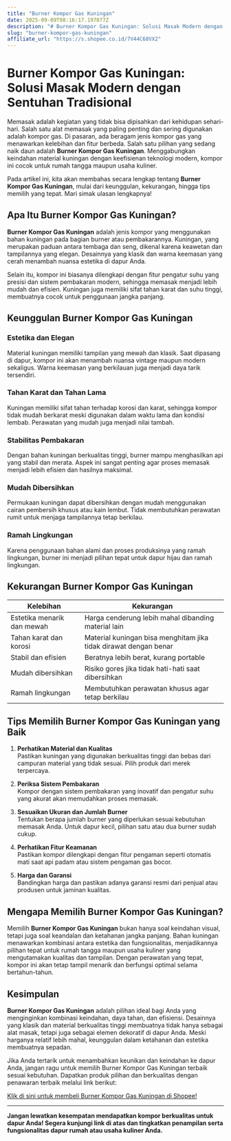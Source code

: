 ```yaml
---
title: "Burner Kompor Gas Kuningan"
date: 2025-09-09T08:16:17.197077Z
description: "# Burner Kompor Gas Kuningan: Solusi Masak Modern dengan Sentuhan Tradisional..."
slug: "burner-kompor-gas-kuningan"
affiliate_url: "https://s.shopee.co.id/7V44C68VX2"
---
```

# Burner Kompor Gas Kuningan: Solusi Masak Modern dengan Sentuhan Tradisional

Memasak adalah kegiatan yang tidak bisa dipisahkan dari kehidupan sehari-hari. Salah satu alat memasak yang paling penting dan sering digunakan adalah kompor gas. Di pasaran, ada beragam jenis kompor gas yang menawarkan kelebihan dan fitur berbeda. Salah satu pilihan yang sedang naik daun adalah **Burner Kompor Gas Kuningan**. Menggabungkan keindahan material kuningan dengan keefisienan teknologi modern, kompor ini cocok untuk rumah tangga maupun usaha kuliner.

Pada artikel ini, kita akan membahas secara lengkap tentang **Burner Kompor Gas Kuningan**, mulai dari keunggulan, kekurangan, hingga tips memilih yang tepat. Mari simak ulasan lengkapnya!

## Apa Itu Burner Kompor Gas Kuningan?

**Burner Kompor Gas Kuningan** adalah jenis kompor yang menggunakan bahan kuningan pada bagian burner atau pembakarannya. Kuningan, yang merupakan paduan antara tembaga dan seng, dikenal karena keawetan dan tampilannya yang elegan. Desainnya yang klasik dan warna keemasan yang cerah menambah nuansa estetika di dapur Anda.

Selain itu, kompor ini biasanya dilengkapi dengan fitur pengatur suhu yang presisi dan sistem pembakaran modern, sehingga memasak menjadi lebih mudah dan efisien. Kuningan juga memiliki sifat tahan karat dan suhu tinggi, membuatnya cocok untuk penggunaan jangka panjang.

## Keunggulan Burner Kompor Gas Kuningan

### Estetika dan Elegan
Material kuningan memiliki tampilan yang mewah dan klasik. Saat dipasang di dapur, kompor ini akan menambah nuansa vintage maupun modern sekaligus. Warna keemasan yang berkilauan juga menjadi daya tarik tersendiri.

### Tahan Karat dan Tahan Lama
Kuningan memiliki sifat tahan terhadap korosi dan karat, sehingga kompor tidak mudah berkarat meski digunakan dalam waktu lama dan kondisi lembab. Perawatan yang mudah juga menjadi nilai tambah.

### Stabilitas Pembakaran
Dengan bahan kuningan berkualitas tinggi, burner mampu menghasilkan api yang stabil dan merata. Aspek ini sangat penting agar proses memasak menjadi lebih efisien dan hasilnya maksimal.

### Mudah Dibersihkan
Permukaan kuningan dapat dibersihkan dengan mudah menggunakan cairan pembersih khusus atau kain lembut. Tidak membutuhkan perawatan rumit untuk menjaga tampilannya tetap berkilau.

### Ramah Lingkungan
Karena penggunaan bahan alami dan proses produksinya yang ramah lingkungan, burner ini menjadi pilihan tepat untuk dapur hijau dan ramah lingkungan.

## Kekurangan Burner Kompor Gas Kuningan

| Kelebihan | Kekurangan |
|------------|--------------|
| Estetika menarik dan mewah | Harga cenderung lebih mahal dibanding material lain |
| Tahan karat dan korosi | Material kuningan bisa menghitam jika tidak dirawat dengan benar |
| Stabil dan efisien | Beratnya lebih berat, kurang portable |
| Mudah dibersihkan | Risiko gores jika tidak hati-hati saat dibersihkan |
| Ramah lingkungan | Membutuhkan perawatan khusus agar tetap berkilau |

## Tips Memilih Burner Kompor Gas Kuningan yang Baik

1. **Perhatikan Material dan Kualitas**  
Pastikan kuningan yang digunakan berkualitas tinggi dan bebas dari campuran material yang tidak sesuai. Pilih produk dari merek terpercaya.

2. **Periksa Sistem Pembakaran**  
Kompor dengan sistem pembakaran yang inovatif dan pengatur suhu yang akurat akan memudahkan proses memasak.

3. **Sesuaikan Ukuran dan Jumlah Burner**  
Tentukan berapa jumlah burner yang diperlukan sesuai kebutuhan memasak Anda. Untuk dapur kecil, pilihan satu atau dua burner sudah cukup.

4. **Perhatikan Fitur Keamanan**  
Pastikan kompor dilengkapi dengan fitur pengaman seperti otomatis mati saat api padam atau sistem pengaman gas bocor.

5. **Harga dan Garansi**  
Bandingkan harga dan pastikan adanya garansi resmi dari penjual atau produsen untuk jaminan kualitas.

## Mengapa Memilih Burner Kompor Gas Kuningan?

Memilih **Burner Kompor Gas Kuningan** bukan hanya soal keindahan visual, tetapi juga soal keandalan dan ketahanan jangka panjang. Bahan kuningan menawarkan kombinasi antara estetika dan fungsionalitas, menjadikannya pilihan tepat untuk rumah tangga maupun usaha kuliner yang mengutamakan kualitas dan tampilan. Dengan perawatan yang tepat, kompor ini akan tetap tampil menarik dan berfungsi optimal selama bertahun-tahun.

## Kesimpulan

**Burner Kompor Gas Kuningan** adalah pilihan ideal bagi Anda yang menginginkan kombinasi keindahan, daya tahan, dan efisiensi. Desainnya yang klasik dan material berkualitas tinggi membuatnya tidak hanya sebagai alat masak, tetapi juga sebagai elemen dekoratif di dapur Anda. Meski harganya relatif lebih mahal, keunggulan dalam ketahanan dan estetika membuatnya sepadan.

Jika Anda tertarik untuk menambahkan keunikan dan keindahan ke dapur Anda, jangan ragu untuk memilih Burner Kompor Gas Kuningan terbaik sesuai kebutuhan. Dapatkan produk pilihan dan berkualitas dengan penawaran terbaik melalui link berikut:

[Klik di sini untuk membeli Burner Kompor Gas Kuningan di Shopee!](https://s.shopee.co.id/7V44C68VX2)

---

**Jangan lewatkan kesempatan mendapatkan kompor berkualitas untuk dapur Anda! Segera kunjungi link di atas dan tingkatkan penampilan serta fungsionalitas dapur rumah atau usaha kuliner Anda.**